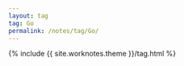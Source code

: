 ```yaml
---
layout: tag
tag: Go
permalink: /notes/tag/Go/
---
```

{% include {{ site.worknotes.theme }}/tag.html %}